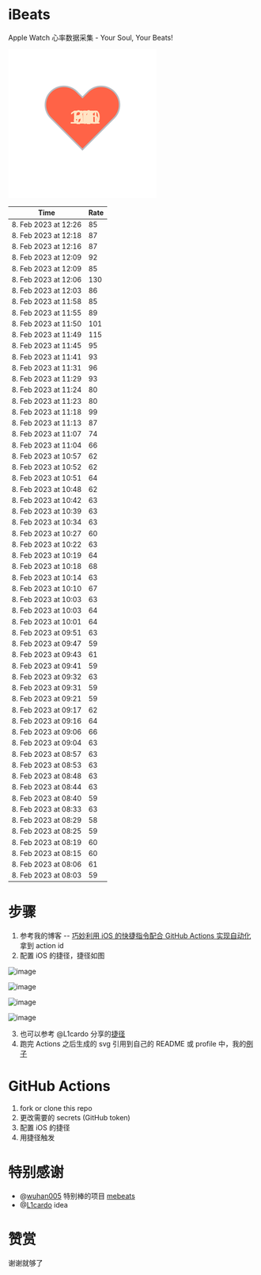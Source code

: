 # iBeats
Apple Watch 心率数据采集 - Your Soul, Your Beats!

![](./files/heart.svg)

<!--START_SECTION:my_heart_rate-->
| Time | Rate | 
 | ---- | ---- | 
| 8. Feb 2023 at 12:26 | 85 |
| 8. Feb 2023 at 12:18 | 87 |
| 8. Feb 2023 at 12:16 | 87 |
| 8. Feb 2023 at 12:09 | 92 |
| 8. Feb 2023 at 12:09 | 85 |
| 8. Feb 2023 at 12:06 | 130 |
| 8. Feb 2023 at 12:03 | 86 |
| 8. Feb 2023 at 11:58 | 85 |
| 8. Feb 2023 at 11:55 | 89 |
| 8. Feb 2023 at 11:50 | 101 |
| 8. Feb 2023 at 11:49 | 115 |
| 8. Feb 2023 at 11:45 | 95 |
| 8. Feb 2023 at 11:41 | 93 |
| 8. Feb 2023 at 11:31 | 96 |
| 8. Feb 2023 at 11:29 | 93 |
| 8. Feb 2023 at 11:24 | 80 |
| 8. Feb 2023 at 11:23 | 80 |
| 8. Feb 2023 at 11:18 | 99 |
| 8. Feb 2023 at 11:13 | 87 |
| 8. Feb 2023 at 11:07 | 74 |
| 8. Feb 2023 at 11:04 | 66 |
| 8. Feb 2023 at 10:57 | 62 |
| 8. Feb 2023 at 10:52 | 62 |
| 8. Feb 2023 at 10:51 | 64 |
| 8. Feb 2023 at 10:48 | 62 |
| 8. Feb 2023 at 10:42 | 63 |
| 8. Feb 2023 at 10:39 | 63 |
| 8. Feb 2023 at 10:34 | 63 |
| 8. Feb 2023 at 10:27 | 60 |
| 8. Feb 2023 at 10:22 | 63 |
| 8. Feb 2023 at 10:19 | 64 |
| 8. Feb 2023 at 10:18 | 68 |
| 8. Feb 2023 at 10:14 | 63 |
| 8. Feb 2023 at 10:10 | 67 |
| 8. Feb 2023 at 10:03 | 63 |
| 8. Feb 2023 at 10:03 | 64 |
| 8. Feb 2023 at 10:01 | 64 |
| 8. Feb 2023 at 09:51 | 63 |
| 8. Feb 2023 at 09:47 | 59 |
| 8. Feb 2023 at 09:43 | 61 |
| 8. Feb 2023 at 09:41 | 59 |
| 8. Feb 2023 at 09:32 | 63 |
| 8. Feb 2023 at 09:31 | 59 |
| 8. Feb 2023 at 09:21 | 59 |
| 8. Feb 2023 at 09:17 | 62 |
| 8. Feb 2023 at 09:16 | 64 |
| 8. Feb 2023 at 09:06 | 66 |
| 8. Feb 2023 at 09:04 | 63 |
| 8. Feb 2023 at 08:57 | 63 |
| 8. Feb 2023 at 08:53 | 63 |
| 8. Feb 2023 at 08:48 | 63 |
| 8. Feb 2023 at 08:44 | 63 |
| 8. Feb 2023 at 08:40 | 59 |
| 8. Feb 2023 at 08:33 | 63 |
| 8. Feb 2023 at 08:29 | 58 |
| 8. Feb 2023 at 08:25 | 59 |
| 8. Feb 2023 at 08:19 | 60 |
| 8. Feb 2023 at 08:15 | 60 |
| 8. Feb 2023 at 08:06 | 61 |
| 8. Feb 2023 at 08:03 | 59 |

<!--END_SECTION:my_heart_rate-->

# 步骤
1. 参考我的博客 -- [巧妙利用 iOS 的快捷指令配合 GitHub Actions 实现自动化](https://github.com/yihong0618/gitblog/issues/198) 拿到 action id
2. 配置 iOS 的捷径，捷径如图

![image](https://user-images.githubusercontent.com/15976103/122154218-0db0b480-ce97-11eb-93bb-5aec07c558dc.png)

![image](https://user-images.githubusercontent.com/15976103/122154236-186b4980-ce97-11eb-8e4b-70551a0391ae.png)

![image](https://user-images.githubusercontent.com/15976103/122154268-2d47dd00-ce97-11eb-902e-3acf292265a9.png)

![image](https://user-images.githubusercontent.com/15976103/122174055-fa144680-ceb4-11eb-9be2-3eb83cd516f7.png)

3. 也可以参考 @L1cardo 分享的[捷径](https://www.icloud.com/shortcuts/6ab6047b459c41ad822ad6b94b1c03d4)
4. 跑完 Actions 之后生成的 svg 引用到自己的 README 或 profile 中，我的[例子](https://github.com/yihong0618) 

# GitHub Actions

1. fork or clone this repo
2. 更改需要的 secrets (GitHub token)
3. 配置 iOS 的捷径
4. 用捷径触发

# 特别感谢
- @[wuhan005](https://github.com/wuhan005) 特别棒的项目 [mebeats](https://github.com/wuhan005/mebeats)
- @[L1cardo](https://github.com/L1cardo) idea

# 赞赏
谢谢就够了
